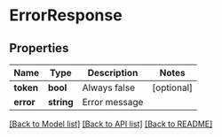 # ErrorResponse

## Properties
Name | Type | Description | Notes
------------ | ------------- | ------------- | -------------
**token** | **bool** | Always false | [optional] 
**error** | **string** | Error message | 

[[Back to Model list]](../../README.md#documentation-for-models) [[Back to API list]](../../README.md#documentation-for-api-endpoints) [[Back to README]](../../README.md)

